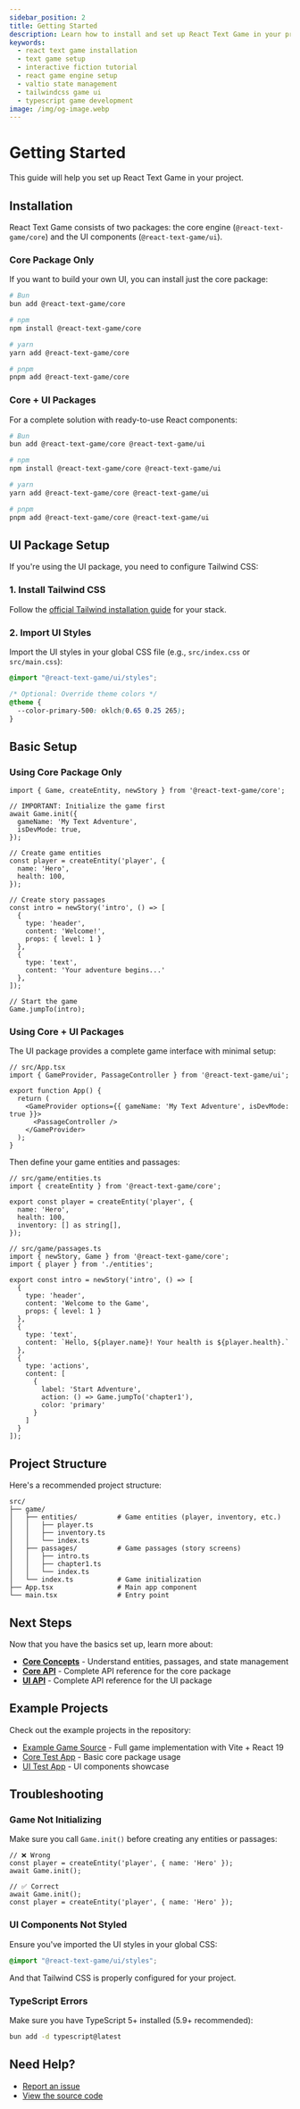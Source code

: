 ```yaml
---
sidebar_position: 2
title: Getting Started
description: Learn how to install and set up React Text Game in your project. Step-by-step guide for installing the core game engine and UI components, configuring Tailwind CSS, and creating your first text-based game or interactive fiction.
keywords:
  - react text game installation
  - text game setup
  - interactive fiction tutorial
  - react game engine setup
  - valtio state management
  - tailwindcss game ui
  - typescript game development
image: /img/og-image.webp
---
```


# Getting Started

This guide will help you set up React Text Game in your project.

## Installation

React Text Game consists of two packages: the core engine (`@react-text-game/core`) and the UI components (`@react-text-game/ui`).

### Core Package Only

If you want to build your own UI, you can install just the core package:

```bash
# Bun
bun add @react-text-game/core

# npm
npm install @react-text-game/core

# yarn
yarn add @react-text-game/core

# pnpm
pnpm add @react-text-game/core
```

### Core + UI Packages

For a complete solution with ready-to-use React components:

```bash
# Bun
bun add @react-text-game/core @react-text-game/ui

# npm
npm install @react-text-game/core @react-text-game/ui

# yarn
yarn add @react-text-game/core @react-text-game/ui

# pnpm
pnpm add @react-text-game/core @react-text-game/ui
```

## UI Package Setup

If you're using the UI package, you need to configure Tailwind CSS:

### 1. Install Tailwind CSS

Follow the [official Tailwind installation guide](https://tailwindcss.com/docs/installation) for your stack.

### 2. Import UI Styles

Import the UI styles in your global CSS file (e.g., `src/index.css` or `src/main.css`):

```css
@import "@react-text-game/ui/styles";

/* Optional: Override theme colors */
@theme {
  --color-primary-500: oklch(0.65 0.25 265);
}
```

## Basic Setup

### Using Core Package Only

```tsx
import { Game, createEntity, newStory } from '@react-text-game/core';

// IMPORTANT: Initialize the game first
await Game.init({
  gameName: 'My Text Adventure',
  isDevMode: true,
});

// Create game entities
const player = createEntity('player', {
  name: 'Hero',
  health: 100,
});

// Create story passages
const intro = newStory('intro', () => [
  {
    type: 'header',
    content: 'Welcome!',
    props: { level: 1 }
  },
  {
    type: 'text',
    content: 'Your adventure begins...'
  },
]);

// Start the game
Game.jumpTo(intro);
```

### Using Core + UI Packages

The UI package provides a complete game interface with minimal setup:

```tsx
// src/App.tsx
import { GameProvider, PassageController } from '@react-text-game/ui';

export function App() {
  return (
    <GameProvider options={{ gameName: 'My Text Adventure', isDevMode: true }}>
      <PassageController />
    </GameProvider>
  );
}
```

Then define your game entities and passages:

```tsx
// src/game/entities.ts
import { createEntity } from '@react-text-game/core';

export const player = createEntity('player', {
  name: 'Hero',
  health: 100,
  inventory: [] as string[],
});
```

```tsx
// src/game/passages.ts
import { newStory, Game } from '@react-text-game/core';
import { player } from './entities';

export const intro = newStory('intro', () => [
  {
    type: 'header',
    content: 'Welcome to the Game',
    props: { level: 1 }
  },
  {
    type: 'text',
    content: `Hello, ${player.name}! Your health is ${player.health}.`
  },
  {
    type: 'actions',
    content: [
      {
        label: 'Start Adventure',
        action: () => Game.jumpTo('chapter1'),
        color: 'primary'
      }
    ]
  }
]);
```

## Project Structure

Here's a recommended project structure:

```
src/
├── game/
│   ├── entities/          # Game entities (player, inventory, etc.)
│   │   ├── player.ts
│   │   ├── inventory.ts
│   │   └── index.ts
│   ├── passages/          # Game passages (story screens)
│   │   ├── intro.ts
│   │   ├── chapter1.ts
│   │   └── index.ts
│   └── index.ts           # Game initialization
├── App.tsx                # Main app component
└── main.tsx               # Entry point
```

## Next Steps

Now that you have the basics set up, learn more about:

- [**Core Concepts**](/core-concepts) - Understand entities, passages, and state management
- [**Core API**](/api/core/) - Complete API reference for the core package
- [**UI API**](/api/ui/) - Complete API reference for the UI package

## Example Projects

Check out the example projects in the repository:

- [Example Game Source](https://github.com/laruss/react-text-game/tree/main/apps/example-game) - Full game implementation with Vite + React 19
- [Core Test App](https://github.com/laruss/react-text-game/tree/main/apps/core-test-app) - Basic core package usage
- [UI Test App](https://github.com/laruss/react-text-game/tree/main/apps/ui-test-app) - UI components showcase

## Troubleshooting

### Game Not Initializing

Make sure you call `Game.init()` before creating any entities or passages:

```tsx
// ❌ Wrong
const player = createEntity('player', { name: 'Hero' });
await Game.init();

// ✅ Correct
await Game.init();
const player = createEntity('player', { name: 'Hero' });
```

### UI Components Not Styled

Ensure you've imported the UI styles in your global CSS:

```css
@import "@react-text-game/ui/styles";
```

And that Tailwind CSS is properly configured for your project.

### TypeScript Errors

Make sure you have TypeScript 5+ installed (5.9+ recommended):

```bash
bun add -d typescript@latest
```

## Need Help?

- [Report an issue](https://github.com/laruss/react-text-game/issues)
- [View the source code](https://github.com/laruss/react-text-game)
